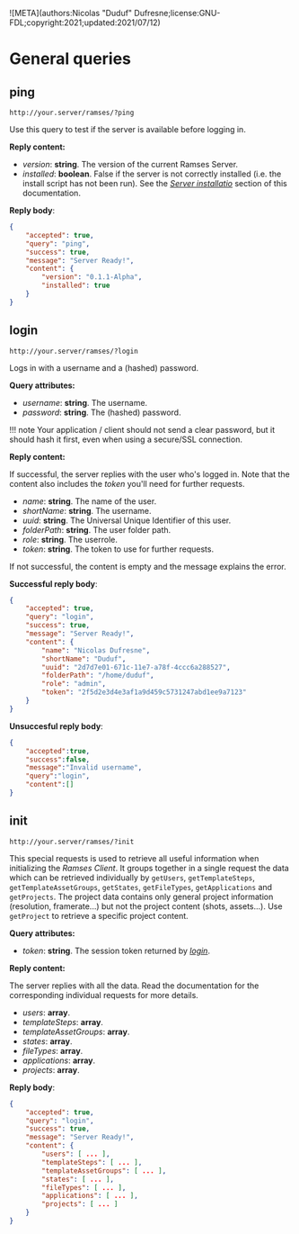 ![META](authors:Nicolas "Duduf" Dufresne;license:GNU-FDL;copyright:2021;updated:2021/07/12)

# General queries

## ping

`http://your.server/ramses/?ping`

Use this query to test if the server is available before logging in.

**Reply content:**

- *version*: **string**. The version of the current Ramses Server.
- *installed*: **boolean**. False if the server is not correctly installed (i.e. the install script has not been run). See the [*Server installatio*](../../components/server/install.md) section of this documentation.

**Reply body**:

```json
{
    "accepted": true,
    "query": "ping",
    "success": true,
    "message": "Server Ready!",
    "content": {
        "version": "0.1.1-Alpha",
        "installed": true
    }
}
```

## login

`http://your.server/ramses/?login`

Logs in with a username and a (hashed) password.

**Query attributes:**

- *username*: **string**. The username.
- *password*: **string**. The (hashed) password.

!!! note
    Your application / client should not send a clear password, but it should hash it first, even when using a secure/SSL connection.

**Reply content:**

If successful, the server replies with the user who's logged in. Note that the content also includes the *token* you'll need for further requests.

- *name*: **string**. The name of the user.
- *shortName*: **string**. The username.
- *uuid*: **string**. The Universal Unique Identifier of this user.
- *folderPath*: **string**. The user folder path.
- *role*: **string**. The userrole.
- *token*: **string**. The token to use for further requests.

If not successful, the content is empty and the message explains the error.

**Successful reply body**:

```json
{
    "accepted": true,
    "query": "login",
    "success": true,
    "message": "Server Ready!",
    "content": {
        "name": "Nicolas Dufresne",
        "shortName": "Duduf",
        "uuid": "2d7d7e01-671c-11e7-a78f-4ccc6a288527",
        "folderPath": "/home/duduf",
        "role": "admin",
        "token": "2f5d2e3d4e3af1a9d459c5731247abd1ee9a7123"
    }
}
```

**Unsuccesful reply body**:

```json
{
    "accepted":true,
    "success":false,
    "message":"Invalid username",
    "query":"login",
    "content":[]
}
```

## init

`http://your.server/ramses/?init`

This special requests is used to retrieve all useful information when initializing the *Ramses Client*. It groups together in a single request the data which can be retrieved individually by `getUsers`, `getTemplateSteps`, `getTemplateAssetGroups`, `getStates`, `getFileTypes`, `getApplications` and `getProjects`. The project data contains only general project information (resolution, framerate...) but not the project content (shots, assets...). Use `getProject` to retrieve a specific project content.

**Query attributes:**

- *token*: **string**. The session token returned by [*login*](general.md#login).

**Reply content:**

The server replies with all the data. Read the documentation for the corresponding individual requests for more details.

- *users*: **array**.
- *templateSteps*: **array**.
- *templateAssetGroups*: **array**.
- *states*: **array**.
- *fileTypes*: **array**.
- *applications*: **array**.
- *projects*: **array**.

**Reply body**:

```json
{
    "accepted": true,
    "query": "login",
    "success": true,
    "message": "Server Ready!",
    "content": {
        "users": [ ... ],
        "templateSteps": [ ... ],
        "templateAssetGroups": [ ... ],
        "states": [ ... ],
        "fileTypes": [ ... ],
        "applications": [ ... ],
        "projects": [ ... ]
    }
}
```